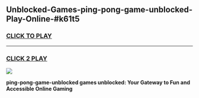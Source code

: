 
## Unblocked-Games-ping-pong-game-unblocked-Play-Online-#k61t5
<h3>
<a href="https://premium.freeplayer.one?title=ping-pong-game-unblocked&ref=27F">CLICK TO PLAY</a></h3>
<hr>

<h3>
<a href="https://premium.freeplayer.one?title=ping-pong-game-unblocked&ref=27F">CLICK 2 PLAY</a>
  
</h3>

<a href="https://premium.freeplayer.one?title=ping-pong-game-unblocked&ref=27F"><img src="https://clearcache.store/games.png"></a>


**ping-pong-game-unblocked games unblocked: Your Gateway to Fun and Accessible Online Gaming**
